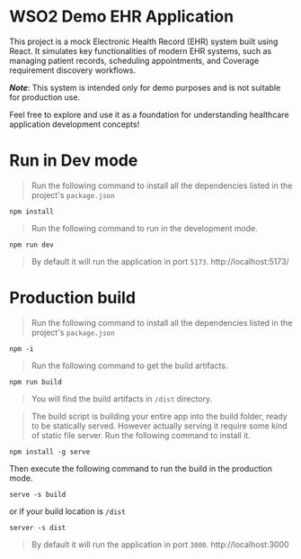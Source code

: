 # WSO2 Demo EHR Application

This project is a mock Electronic Health Record (EHR) system built using React. It simulates key functionalities of modern EHR systems, such as managing patient records, scheduling appointments, and Coverage requirement discovery workflows.

**_Note_**: This system is intended only for demo purposes and is not suitable for production use.

Feel free to explore and use it as a foundation for understanding healthcare application development concepts!

# Run in Dev mode

> Run the following command to install all the dependencies listed in the project's `package.json`

```
npm install
```

> Run the following command to run in the development mode.

```
npm run dev
```

> By default it will run the application in port `5173`. http://localhost:5173/

# Production build

> Run the following command to install all the dependencies listed in the project's `package.json`

```
npm -i
```

> Run the following command to get the build artifacts.

```
npm run build
```

> You will find the build artifacts in `/dist` directory.

> The build script is building your entire app into the build folder, ready to be statically served. However actually serving it require some kind of static file server. Run the following command to install it.

```
npm install -g serve
```

Then execute the following command to run the build in the production mode.

```
serve -s build
```
or if your build location is `/dist`
```
server -s dist
```

> By default it will run the application in port `3000`. http://localhost:3000
